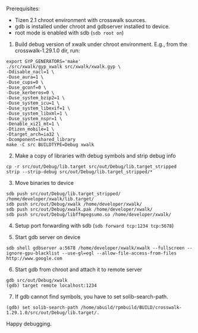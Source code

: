 Prerequisites:
* Tizen 2.1 chroot environment with crosswalk sources.
* gdb is installed under chroot and gdbserver installed to device.
* root mode is enabled with sdb (`sdb root on`)

1. Build debug version of xwalk under chroot environment. E.g., from the crosswalk-1.29.1.0 dir, run:
```
export GYP_GENERATORS='make'
./src/xwalk/gyp_xwalk src/xwalk/xwalk.gyp \
-Ddisable_nacl=1 \
-Duse_aura=1 \
-Duse_cups=0 \
-Duse_gconf=0 \
-Duse_kerberos=0 \
-Duse_system_bzip2=1 \
-Duse_system_icu=1 \
-Duse_system_libexif=1 \
-Duse_system_libxml=1 \
-Duse_system_nspr=1 \
-Denable_xi21_mt=1 \
-Dtizen_mobile=1 \
-Dtarget_arch=ia32 \
-Dcomponent=shared_library
make -C src BUILDTYPE=Debug xwalk
```

2. Make a copy of libraries with debug symbols and strip debug info
```
cp -r src/out/Debug/lib.target src/out/Debug/lib.target_stripped
strip --strip-debug src/out/Debug/lib.target_stripped/*
```

3. Move binaries to device
```
sdb push src/out/Debug/lib.target_stripped/ /home/developer/xwalk/lib.target/
sdb push src/out/Debug/xwalk /home/developer/xwalk/
sdb push src/out/Debug/xwalk.pak /home/developer/xwalk/
sdb push src/out/Debug/libffmpegsumo.so /home/developer/xwalk/
```
4. Setup port forwarding with sdb (`sdb forward tcp:1234 tcp:5678`)

5. Start gdb server on device
```
sdb shell gdbserver a:5678 /home/developer/xwalk/xwalk --fullscreen --ignore-gpu-blacklist --use-gl=egl --allow-file-access-from-files http://www.google.com
```

6. Start gdb from chroot and attach it to remote server
```
gdb src/out/Debug/xwalk
(gdb) target remote localhost:1234
```

7. If gdb cannot find symbols, you have to set solib-search-path.
```
(gdb) set solib-search-path /home/abuild/rpmbuild/BUILD/crosswalk-1.29.1.0/src/out/Debug/lib.target/.
```

Happy debugging.